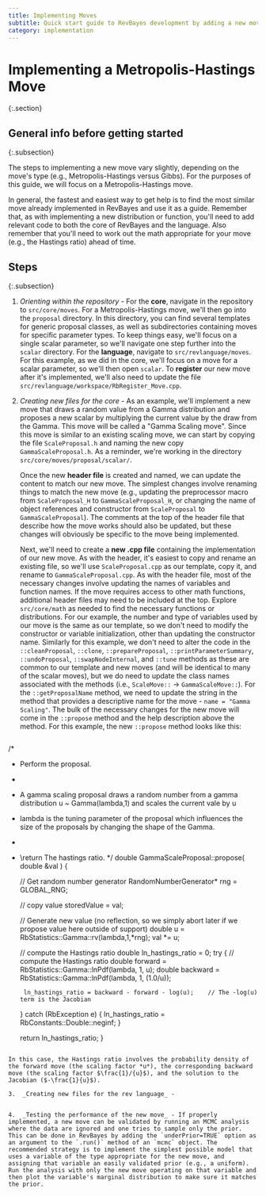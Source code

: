 ```yaml
---
title: Implementing Moves
subtitle: Quick start guide to RevBayes development by adding a new move
category: implementation
---
```


# Implementing a Metropolis-Hastings Move
{:.section}

## General info before getting started
{:.subsection}

The steps to implementing a new move vary slightly, depending on the move's type (e.g., Metropolis-Hastings versus Gibbs). For the purposes of this guide, we will focus on a Metropolis-Hastings move.

In general, the fastest and easiest way to get help is to find the most similar move already implemented in RevBayes and use it as a guide. Remember that, as with implementing a new distribution or function, you'll need to add relevant code to both the core of RevBayes and the language. Also remember that you'll need to work out the math appropriate for your move (e.g., the Hastings ratio) ahead of time.

## Steps
{:.subsection}

1.  _Orienting within the repository_ - For the **core**, navigate in the repository to `src/core/moves`. For a Metropolis-Hastings move, we'll then go into the `proposal` directory. In this directory, you can find several templates for generic proposal classes, as well as subdirectories containing moves for specific parameter types. To keep things easy, we'll focus on a single scalar parameter, so we'll navigate one step further into the `scalar` directory. For the **language**, navigate to `src/revlanguage/moves`. For this example, as we did in the core, we'll focus on a move for a scalar parameter, so we'll then open `scalar`. To **register** our new move after it's implemented, we'll also need to update the file `src/revlanguage/workspace/RbRegister_Move.cpp`.

2.  _Creating new files for the core_ - As an example, we'll implement a new move that draws a random value from a Gamma distribution and proposes a new scalar by multiplying the current value by the draw from the Gamma. This move will be called a "Gamma Scaling move". Since this move is similar to an existing scaling move, we can start by copying the file `ScaleProposal.h` and naming the new copy `GammaScaleProposal.h`. As a reminder, we're working in the directory `src/core/moves/proposal/scalar/`. 

    Once the new **header file** is created and named, we can update the content to match our new move. The simplest changes involve renaming things to match the new move (e.g., updating the preprocessor macro from `ScaleProposal_H` to `GammaScaleProposal_H`, or changing the name of object references and constructor from `ScaleProposal` to `GammaScaleProposal`). The comments at the top of the header file that describe how the move works should also be updated, but these changes will obviously be specific to the move being implemented.

    Next, we'll need to create a **new .cpp file** containing the implementation of our new move. As with the header, it's easiest to copy and rename an existing file, so we'll use `ScaleProposal.cpp` as our template, copy it, and rename to `GammaScaleProposal.cpp`. As with the header file, most of the necessary changes involve updating the names of variables and function names. If the move requires access to other math functions, additional header files may need to be included at the top. Explore `src/core/math` as needed to find the necessary functions or distributions. For our example, the number and type of variables used by our move is the same as our template, so we don't need to modify the constructor or variable initialization, other than updating the constructor name. Similarly for this example, we don't need to alter the code in the `::cleanProposal`, `::clone`, `::prepareProposal`, `::printParameterSummary`, `::undoProposal`, `::swapNodeInternal`, and `::tune` methods as these are common to our template and new moves (and will be identical to many of the scalar moves), but we do need to update the class names associated with the methods (i.e., `ScaleMove::` -> `GammaScaleMove::`). For the `::getProposalName` method, we need to update the string in the method that provides a descriptive name for the move - `name = "Gamma Scaling"`. The bulk of the necessary changes for the new move will come in the `::propose` method and the help description above the method. For this example, the new `::propose` method looks like this:

    ```cpp
/*
 * Perform the proposal.
 *
 * A gamma scaling proposal draws a random number from a gamma distribution u ~ Gamma(lambda,1) and scales the current vale by u
 * lambda is the tuning parameter of the proposal which influences the size of the proposals by changing the shape of the Gamma.
 *
 * \return The hastings ratio.
 */
double GammaScaleProposal::propose( double &val )
{
    
    // Get random number generator
    RandomNumberGenerator* rng     = GLOBAL_RNG;
    
    // copy value
    storedValue = val;
    
    // Generate new value (no reflection, so we simply abort later if we propose value here outside of support)
    double u = RbStatistics::Gamma::rv(lambda,1,*rng);
    val *= u;
    
    // compute the Hastings ratio
    double ln_hastings_ratio = 0;
    try
    {
        // compute the Hastings ratio
        double forward = RbStatistics::Gamma::lnPdf(lambda, 1, u);
        double backward = RbStatistics::Gamma::lnPdf(lambda, 1, (1.0/u));
        
        ln_hastings_ratio = backward - forward - log(u);    // The -log(u) term is the Jacobian
    }
    catch (RbException e)
    {
        ln_hastings_ratio = RbConstants::Double::neginf;
    }

    return ln_hastings_ratio;
}
```

In this case, the Hastings ratio involves the probability density of the forward move (the scaling factor *u*), the corresponding backward move (the scaling factor $\frac{1}/{u}$), and the solution to the Jacobian ($-\frac{1}{u}$).

3.  _Creating new files for the rev language_ -


4.  _Testing the performance of the new move_ - If properly implemented, a new move can be validated by running an MCMC analysis where the data are ignored and one tries to sample only the prior. This can be done in RevBayes by adding the `underPrior=TRUE` option as an argument to the `.run()` method of an `mcmc` object. The recommended strategy is to implement the simplest possible model that uses a variable of the type appropriate for the new move, and assigning that variable an easily validated prior (e.g., a uniform). Run the analysis with only the new move operating on that variable and then plot the variable's marginal distribution to make sure it matches the prior.
